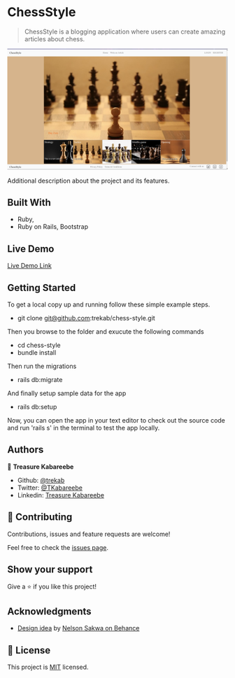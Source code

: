 # ChessStyle

> ChessStyle is a blogging application where users can create amazing articles about chess.

![screenshot](./app_screenshot.png)

Additional description about the project and its features.

## Built With

- Ruby,
- Ruby on Rails, Bootstrap

## Live Demo

[Live Demo Link](https://livedemo.com)


## Getting Started

To get a local copy up and running follow these simple example steps.
- git clone git@github.com:trekab/chess-style.git

Then you browse to the folder and exucute the following commands
- cd chess-style
- bundle install

Then run the migrations
- rails db:migrate

And finally setup sample data for the app
- rails db:setup

Now, you can open the app in your text editor to check out the source code and run 'rails s' in the terminal to test the app locally.

## Authors

👤 **Treasure Kabareebe**

- Github: [@trekab](https://github.com/trekab)
- Twitter: [@TKabareebe](https://twitter.com/TKabareebe)
- Linkedin: [Treasure Kabareebe](https://www.linkedin.com/in/treasure-kabareebe/)

## 🤝 Contributing

Contributions, issues and feature requests are welcome!

Feel free to check the [issues page](issues/).

## Show your support

Give a ⭐️ if you like this project!

## Acknowledgments

- [Design idea](https://www.behance.net/gallery/14554909/liFEsTlye-Mobile-version) by [Nelson Sakwa on Behance](https://www.behance.net/sakwadesignstudio)

## 📝 License

This project is [MIT](lic.url) licensed.


